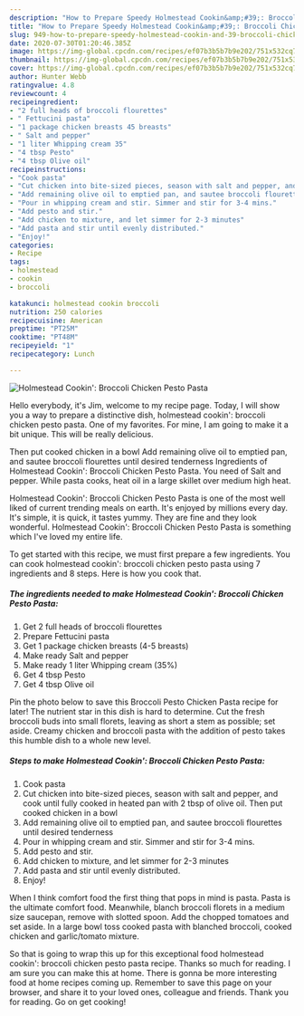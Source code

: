```yaml
---
description: "How to Prepare Speedy Holmestead Cookin&amp;#39;: Broccoli Chicken Pesto Pasta"
title: "How to Prepare Speedy Holmestead Cookin&amp;#39;: Broccoli Chicken Pesto Pasta"
slug: 949-how-to-prepare-speedy-holmestead-cookin-and-39-broccoli-chicken-pesto-pasta
date: 2020-07-30T01:20:46.385Z
image: https://img-global.cpcdn.com/recipes/ef07b3b5b7b9e202/751x532cq70/holmestead-cookin-broccoli-chicken-pesto-pasta-recipe-main-photo.jpg
thumbnail: https://img-global.cpcdn.com/recipes/ef07b3b5b7b9e202/751x532cq70/holmestead-cookin-broccoli-chicken-pesto-pasta-recipe-main-photo.jpg
cover: https://img-global.cpcdn.com/recipes/ef07b3b5b7b9e202/751x532cq70/holmestead-cookin-broccoli-chicken-pesto-pasta-recipe-main-photo.jpg
author: Hunter Webb
ratingvalue: 4.8
reviewcount: 4
recipeingredient:
- "2 full heads of broccoli flourettes"
- " Fettucini pasta"
- "1 package chicken breasts 45 breasts"
- " Salt and pepper"
- "1 liter Whipping cream 35"
- "4 tbsp Pesto"
- "4 tbsp Olive oil"
recipeinstructions:
- "Cook pasta"
- "Cut chicken into bite-sized pieces, season with salt and pepper, and cook until fully cooked in heated pan with 2 tbsp of olive oil. Then put cooked chicken in a bowl"
- "Add remaining olive oil to emptied pan, and sautee broccoli flourettes until desired tenderness"
- "Pour in whipping cream and stir. Simmer and stir for 3-4 mins."
- "Add pesto and stir."
- "Add chicken to mixture, and let simmer for 2-3 minutes"
- "Add pasta and stir until evenly distributed."
- "Enjoy!"
categories:
- Recipe
tags:
- holmestead
- cookin
- broccoli

katakunci: holmestead cookin broccoli 
nutrition: 250 calories
recipecuisine: American
preptime: "PT25M"
cooktime: "PT48M"
recipeyield: "1"
recipecategory: Lunch

---
```



![Holmestead Cookin&#39;: Broccoli Chicken Pesto Pasta](https://img-global.cpcdn.com/recipes/ef07b3b5b7b9e202/751x532cq70/holmestead-cookin-broccoli-chicken-pesto-pasta-recipe-main-photo.jpg)

Hello everybody, it's Jim, welcome to my recipe page. Today, I will show you a way to prepare a distinctive dish, holmestead cookin&#39;: broccoli chicken pesto pasta. One of my favorites. For mine, I am going to make it a bit unique. This will be really delicious.

Then put cooked chicken in a bowl Add remaining olive oil to emptied pan, and sautee broccoli flourettes until desired tenderness Ingredients of Holmestead Cookin&#39;: Broccoli Chicken Pesto Pasta. You need of Salt and pepper. While pasta cooks, heat oil in a large skillet over medium high heat.

Holmestead Cookin&#39;: Broccoli Chicken Pesto Pasta is one of the most well liked of current trending meals on earth. It's enjoyed by millions every day. It's simple, it is quick, it tastes yummy. They are fine and they look wonderful. Holmestead Cookin&#39;: Broccoli Chicken Pesto Pasta is something which I've loved my entire life.


To get started with this recipe, we must first prepare a few ingredients. You can cook holmestead cookin&#39;: broccoli chicken pesto pasta using 7 ingredients and 8 steps. Here is how you cook that.

<!--inarticleads1-->

##### The ingredients needed to make Holmestead Cookin&#39;: Broccoli Chicken Pesto Pasta:

1. Get 2 full heads of broccoli flourettes
1. Prepare  Fettucini pasta
1. Get 1 package chicken breasts (4-5 breasts)
1. Make ready  Salt and pepper
1. Make ready 1 liter Whipping cream (35%)
1. Get 4 tbsp Pesto
1. Get 4 tbsp Olive oil


Pin the photo below to save this Broccoli Pesto Chicken Pasta recipe for later! The nutrient star in this dish is hard to determine. Cut the fresh broccoli buds into small florets, leaving as short a stem as possible; set aside. Creamy chicken and broccoli pasta with the addition of pesto takes this humble dish to a whole new level. 

<!--inarticleads2-->

##### Steps to make Holmestead Cookin&#39;: Broccoli Chicken Pesto Pasta:

1. Cook pasta
1. Cut chicken into bite-sized pieces, season with salt and pepper, and cook until fully cooked in heated pan with 2 tbsp of olive oil. Then put cooked chicken in a bowl
1. Add remaining olive oil to emptied pan, and sautee broccoli flourettes until desired tenderness
1. Pour in whipping cream and stir. Simmer and stir for 3-4 mins.
1. Add pesto and stir.
1. Add chicken to mixture, and let simmer for 2-3 minutes
1. Add pasta and stir until evenly distributed.
1. Enjoy!


When I think comfort food the first thing that pops in mind is pasta. Pasta is the ultimate comfort food. Meanwhile, blanch broccoli florets in a medium size saucepan, remove with slotted spoon. Add the chopped tomatoes and set aside. In a large bowl toss cooked pasta with blanched broccoli, cooked chicken and garlic/tomato mixture. 

So that is going to wrap this up for this exceptional food holmestead cookin&#39;: broccoli chicken pesto pasta recipe. Thanks so much for reading. I am sure you can make this at home. There is gonna be more interesting food at home recipes coming up. Remember to save this page on your browser, and share it to your loved ones, colleague and friends. Thank you for reading. Go on get cooking!
